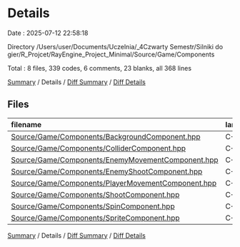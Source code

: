 # Details

Date : 2025-07-12 22:58:18

Directory /Users/user/Documents/Uczelnia/_4Czwarty Semestr/Silniki do gier/R_Projcet/RayEngine_Project_Minimal/Source/Game/Components

Total : 8 files,  339 codes, 6 comments, 23 blanks, all 368 lines

[Summary](results.md) / Details / [Diff Summary](diff.md) / [Diff Details](diff-details.md)

## Files
| filename | language | code | comment | blank | total |
| :--- | :--- | ---: | ---: | ---: | ---: |
| [Source/Game/Components/BackgroundComponent.hpp](/Source/Game/Components/BackgroundComponent.hpp) | C++ | 38 | 0 | 1 | 39 |
| [Source/Game/Components/ColliderComponent.hpp](/Source/Game/Components/ColliderComponent.hpp) | C++ | 32 | 0 | 1 | 33 |
| [Source/Game/Components/EnemyMovementComponent.hpp](/Source/Game/Components/EnemyMovementComponent.hpp) | C++ | 28 | 0 | 5 | 33 |
| [Source/Game/Components/EnemyShootComponent.hpp](/Source/Game/Components/EnemyShootComponent.hpp) | C++ | 63 | 0 | 4 | 67 |
| [Source/Game/Components/PlayerMovementComponent.hpp](/Source/Game/Components/PlayerMovementComponent.hpp) | C++ | 41 | 1 | 5 | 47 |
| [Source/Game/Components/ShootComponent.hpp](/Source/Game/Components/ShootComponent.hpp) | C++ | 76 | 5 | 4 | 85 |
| [Source/Game/Components/SpinComponent.hpp](/Source/Game/Components/SpinComponent.hpp) | C++ | 19 | 0 | 1 | 20 |
| [Source/Game/Components/SpriteComponent.hpp](/Source/Game/Components/SpriteComponent.hpp) | C++ | 42 | 0 | 2 | 44 |

[Summary](results.md) / Details / [Diff Summary](diff.md) / [Diff Details](diff-details.md)